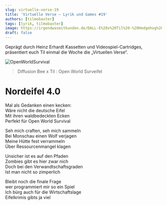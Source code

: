 ```yaml
---
slug: virtuelle-verse-19
title: 'Virtuelle Verse – Lyrik und Games #19'
authors: [tilmobaxter]
tags: [lyrik, tilmobaxter]
image: https://irgendwasmitkunden.de/DALL·E%20x%20Til%20-%20Hedgehog%20Kind%20Of%20Blue.png
draft: false
---
```


Geprägt durch Heinz Erhardt Kassetten und Videospiel-Cartridges, präsentiert euch Til einmal die Woche die „Virtuellen Verse“.
<!--truncate-->

![OpenWorldSurvival](https://irgendwasmitkunden.de/OpenWorldSurveifel.png)
> Diffusion Bee x Til : Open World Surveifel

# Nordeifel 4.0

Mal als Gedanken einen kecken:  
Wäre nicht die deutsche Eifel  
Mit ihren waldbedeckten Ecken  
Perfekt für Open World Survival  

Seh mich craften, seh mich sammeln  
Bei Monschau einen Wolf verjagen  
Meine Hütte fest verrammeln  
Über Ressourcenmangel klagen  

Unsicher ist es auf den Pfaden  
Zombies gibt es hier zwar nich  
Doch bei den Verwandtschaftsgraden  
Ist man nicht so zimperlich  

Bleibt noch die finale Frage  
wer programmiert mir so ein Spiel  
Ich bürg auch für die Wirtschaftslage  
Eifelkrimis gibts ja viel  
